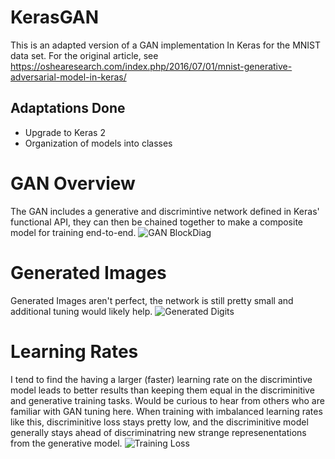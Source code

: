 # KerasGAN
This is an adapted version of a GAN implementation In Keras for the MNIST data set.
For the original article, see https://oshearesearch.com/index.php/2016/07/01/mnist-generative-adversarial-model-in-keras/

## Adaptations Done
- Upgrade to Keras 2
- Organization of models into classes

# GAN Overview
The GAN includes a generative and discrimintive network defined in Keras' functional API, they can then be chained together to make a composite model for training end-to-end.
![GAN BlockDiag](https://oshearesearch.com/wp-content/uploads/2016/07/mnist_gan.png)

# Generated Images
Generated Images aren't perfect, the network is still pretty small and additional tuning would likely help.
![Generated Digits](https://oshearesearch.com/wp-content/uploads/2016/07/mnist_gan7-300x300.png)

# Learning Rates
I tend to find the having a larger (faster) learning rate on the discrimintive model leads to better results than keeping them equal in the discriminitive and generative training tasks. 
Would be curious to hear from others who are familiar with GAN tuning here.
When training with imbalanced learning rates like this, discriminitive loss stays pretty low, and the discriminitive model generally stays ahead of discriminatring new strange represenentations from the generative model.
![Training Loss](https://oshearesearch.com/wp-content/uploads/2016/07/mnist_gan_loss4.png)
